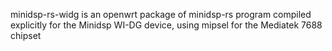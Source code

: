 minidsp-rs-widg is an openwrt package of minidsp-rs program compiled explicitly for the Minidsp WI-DG device, using mipsel for the Mediatek 7688 chipset
